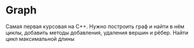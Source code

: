 # Graph
Самая первая курсовая на С++. Нужно построить граф и найти в нём циклы, добавить методы добавления, удаления вершин и рёбер. Найти цикл максимальной длины
